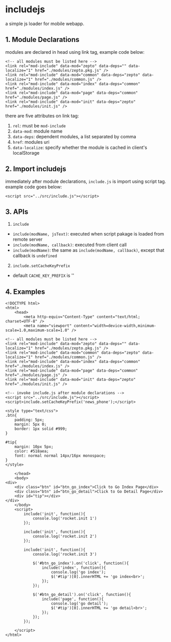 includejs
=========

a simple js loader for mobile webapp.

## 1. Module Declarations
modules are declared in head using link tag, example code below:

    <!-- all modules must be listed here -->
    <link rel="mod-include" data-mod="zepto" data-deps="" data-localize="1" href="./modules/zepto.pkg.js" />
    <link rel="mod-include" data-mod="common" data-deps="zepto" data-localize="1" href="./modules/common.js" />
    <link rel="mod-include" data-mod="index" data-deps="common" href="./modules/index.js" />
    <link rel="mod-include" data-mod="page" data-deps="common" href="./modules/page.js" />
    <link rel="mod-include" data-mod="init" data-deps="zepto" href="./modules/init.js" />

there are five attributes on link tag:

1. `rel`: must be `mod-include`
2. `data-mod`: module name
3. `data-deps`: dependent modules, a list separated by comma
4. `href`: modules uri
5. `data-localize`: specify whether the module is cached in client's localStorage

## 2. Import includejs
immediately after module declarations, `include.js` is import using script tag. example code goes below:
    
    <script src="../src/include.js"></script>

## 3. APIs
1. `include`
  * `include(modName, jsText)`: executed when script pakage is loaded from remote server
  * `include(modName, callback)`: executed from client call
  * `include(modName)`: the same as `include(modName, callback)`, except that callback is `undefined`
2. `include.setCacheKeyPrefix`
  * default `CACHE_KEY_PREFIX` is ''

## 4. Examples

    <!DOCTYPE html>
    <html>
        <head>
            <meta http-equiv="Content-Type" content="text/html; charset=UTF-8" />
            <meta name="viewport" content="width=device-width,minimum-scale=1.0,maximum-scale=1.0" />

    <!-- all modules must be listed here -->
    <link rel="mod-include" data-mod="zepto" data-deps="" data-localize="1" href="./modules/zepto.pkg.js" />
    <link rel="mod-include" data-mod="common" data-deps="zepto" data-localize="1" href="./modules/common.js" />
    <link rel="mod-include" data-mod="index" data-deps="common" href="./modules/index.js" />
    <link rel="mod-include" data-mod="page" data-deps="common" href="./modules/page.js" />
    <link rel="mod-include" data-mod="init" data-deps="zepto" href="./modules/init.js" />

    <!-- invoke include.js after module declarations -->
    <script src="../src/include.js"></script>
    <script>include.setCacheKeyPrefix('news_phone');</script>

    <style type="text/css">
    .btn{
        padding: 5px;
        margin: 5px 0;
        border: 1px solid #999;
    }

    #tip{
        margin: 10px 5px;    
        color: #518aea;
        font: normal normal 14px/16px monospace;
    }
    </style>

        </head>
        <body>
    <div>
        <div class="btn" id="btn_go_index">Click to Go Index Page</div>
        <div class="btn" id="btn_go_detail">Click to Go Detail Page</div>
        <div id="tip"></div>
    </div>
        </body>
        <script>
            include('init', function(){
                console.log('rocket.init 1')
            });

            include('init', function(){
                console.log('rocket.init 2')
            });

            include('init', function(){
                console.log('rocket.init 3')

                $('#btn_go_index').on('click', function(){
                    include('index', function(){
                        console.log('go index'); 
                        $('#tip')[0].innerHTML += 'go index<br>';     
                    }); 
                });

                $('#btn_go_detail').on('click', function(){
                    include('page', function(){
                        console.log('go detail'); 
                        $('#tip')[0].innerHTML += 'go detail<br>';     
                    }); 
                });
            });
            
        </script>
    </html>
